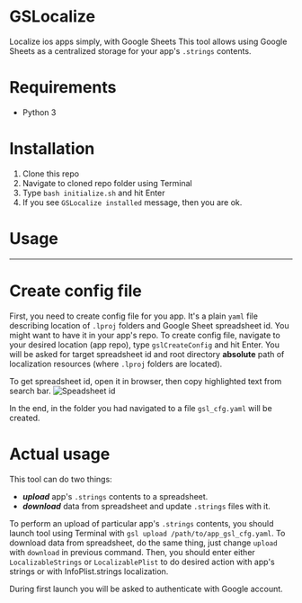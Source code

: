 # GSLocalize 
Localize ios apps simply, with Google Sheets
This tool allows using Google Sheets as a centralized storage for your app's `.strings` contents.

# Requirements 
* Python 3

# Installation 
1) Clone this repo 
2) Navigate to cloned repo folder using Terminal
3) Type  ```bash initialize.sh``` and hit Enter
4) If you see `GSLocalize installed` message, then you are ok. 

# Usage
---
# Create config file 
First, you need to create config file for you app. It's a plain `yaml` file describing location of `.lproj` folders and Google Sheet spreadsheet id. You might want to have it in your app's repo.
To create config file, navigate to your desired location (app repo), type `gslCreateConfig` and hit Enter.
You will be asked for target spreadsheet id and root directory **absolute** path of localization resources (where `.lproj` folders are located).

To get spreadsheet id, open it in browser, then copy highlighted text from search bar.
![Speadsheet id](https://i.imgur.com/ATPGwrf.png)

In the end, in the folder you had navigated to a file `gsl_cfg.yaml` will be created.

# Actual usage
This tool can do two things:
* ***upload*** app's `.strings` contents to a spreadsheet.
* ***download*** data from spreadsheet and update `.strings` files with it.

To perform an upload of particular app's `.strings` contents, you should launch tool using Terminal with `gsl upload /path/to/app_gsl_cfg.yaml`. To download data from spreadsheet, do the same thing, just change `upload` with `download` in previous command. Then, you should enter either `LocalizableStrings` or `LocalizablePlist` to do desired action with app's strings or with InfoPlist.strings localization.

During first launch you will be asked to authenticate with Google account. 